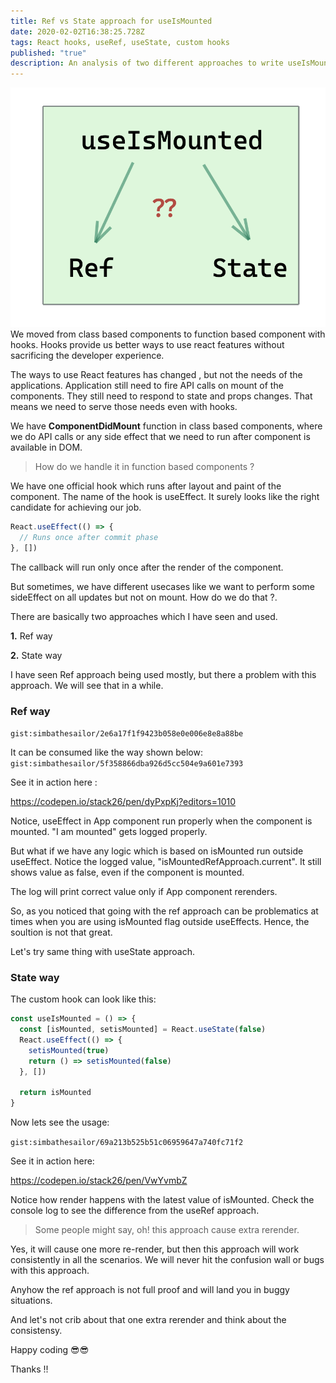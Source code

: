 ```yaml
---
title: Ref vs State approach for useIsMounted
date: 2020-02-02T16:38:25.728Z
tags: React hooks, useRef, useState, custom hooks
published: "true"
description: An analysis of two different approaches to write useIsMounted
---
```


![](./coverisMounted.png)
We moved from class based components to function based component with hooks. Hooks provide us better ways to use react features without sacrificing the developer experience.

The ways to use React features has changed , but not the needs of the applications. Application still need to fire API calls on mount of the components. They still need to respond to state and props changes. That means we need to serve those needs even with hooks.

We have **ComponentDidMount** function in class based components, where we do API calls or any side effect that we need to run after component is available in DOM.

> How do we handle it in function based components ?

We have one official hook which runs after layout and paint of the component. The name of the hook is useEffect. It surely looks like the right candidate for achieving our job.

```jsx
React.useEffect(() => {
  // Runs once after commit phase
}, [])
```

The callback will run only once after the render of the component.

But sometimes, we have different usecases like we want to perform some sideEffect on all updates but not on mount. How do we do that ?.

There are basically two approaches which I have seen and used.

**1.** Ref way

**2.** State way

I have seen Ref approach being used mostly, but there a problem with this approach. We will see that in a while.

### Ref way

`gist:simbathesailor/2e6a17f1f9423b058e0e006e8e8a88be`

It can be consumed like the way shown below:
`gist:simbathesailor/5f358866dba926d5cc504e9a601e7393`

See it in action here :

https://codepen.io/stack26/pen/dyPxpKj?editors=1010

Notice, useEffect in App component run properly when the component is mounted. "I am mounted" gets logged properly.

But what if we have any logic which is based on isMounted run outside useEffect. Notice the logged value, "isMountedRefApproach.current". It still shows value as false, even if the component is mounted.

The log will print correct value only if App component rerenders.

So, as you noticed that going with the ref approach can be problematics at times when you are using isMounted flag outside useEffects. Hence, the soultion is not that great.

Let's try same thing with useState approach.

### State way

The custom hook can look like this:

```jsx
const useIsMounted = () => {
  const [isMounted, setisMounted] = React.useState(false)
  React.useEffect(() => {
    setisMounted(true)
    return () => setisMounted(false)
  }, [])

  return isMounted
}
```

Now lets see the usage:

`gist:simbathesailor/69a213b525b51c06959647a740fc71f2`

See it in action here:

https://codepen.io/stack26/pen/VwYvmbZ

Notice how render happens with the latest value of isMounted. Check the console log to see the difference from the useRef approach.

> Some people might say,
> oh! this approach cause extra rerender.

Yes, it will cause one more re-render, but then this approach will work consistently in all the scenarios. We will never hit the confusion wall or bugs with this approach.

Anyhow the ref approach is not full proof and will land you in buggy situations.

And let's not crib about that one extra rerender and think about the consistensy.

Happy coding 😎😎

Thanks !!
